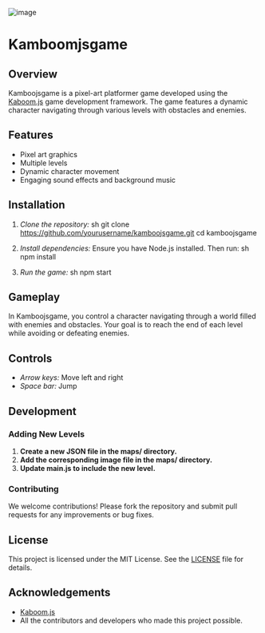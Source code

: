 ![image](https://github.com/KavyaBS123/GameKamboom/assets/148982177/9dd6e9fd-b0b3-4233-9c76-326baaff0e69)


# Kamboomjsgame

## Overview

Kamboojsgame is a pixel-art platformer game developed using the [Kaboom.js](https://kaboomjs.com/) game development framework. The game features a dynamic character navigating through various levels with obstacles and enemies.

## Features

- Pixel art graphics
- Multiple levels
- Dynamic character movement
- Engaging sound effects and background music

## Installation

1. *Clone the repository:*
    sh
    git clone https://github.com/yourusername/kamboojsgame.git
    cd kamboojsgame
    

2. *Install dependencies:*
    Ensure you have Node.js installed. Then run:
    sh
    npm install
    

3. *Run the game:*
    sh
    npm start
    


## Gameplay

In Kamboojsgame, you control a character navigating through a world filled with enemies and obstacles. Your goal is to reach the end of each level while avoiding or defeating enemies.

## Controls

- *Arrow keys:* Move left and right
- *Space bar:* Jump

## Development

### Adding New Levels

1. **Create a new JSON file in the maps/ directory.**
2. **Add the corresponding image file in the maps/ directory.**
3. **Update main.js to include the new level.**

### Contributing

We welcome contributions! Please fork the repository and submit pull requests for any improvements or bug fixes.

## License

This project is licensed under the MIT License. See the [LICENSE](LICENSE) file for details.

## Acknowledgements

- [Kaboom.js](https://kaboomjs.com/)
- All the contributors and developers who made this project possible.
